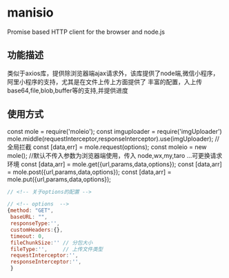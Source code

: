 # manisio
Promise based HTTP client for the browser and node.js
## 功能描述
类似于axios库，提供除浏览器端ajax请求外，该库提供了node端,微信小程序，阿里小程序的支持，尤其是在文件上传上方面提供了 丰富的配置，入上传base64,file,blob,buffer等的支持,并提供进度
## 使用方式
const mole = require('moleio');
const imguploader = require('imgUploader')
mole.middle(requestInterceptor,responseInterceptor).use(imgUploader); // 全局拦截
const [data,err] = mole.request(options); 
const moleio = new mole(); //默认不传入参数为浏览器端使用，传入 node,wx,my,taro ...可更换请求环境
const [data,arr] = mole.get({url,params,data,options});
const [data,arr] = mole.post({url,params,data,options});
const [data,arr] = mole.put({url,params,data,options});

```javascript
// <!-- 关于options的配置 -->

// <!-- options  -->
{method: "GET",
 baseURL: "",
 responseType:'',
 customHeaders:{},
 timeout: 0,
 fileChunkSize:'' // 分包大小
 fileType:'',     // 上传文件类型
 requestInterceptor:'',
 responseInterceptor:'',
 }
```
